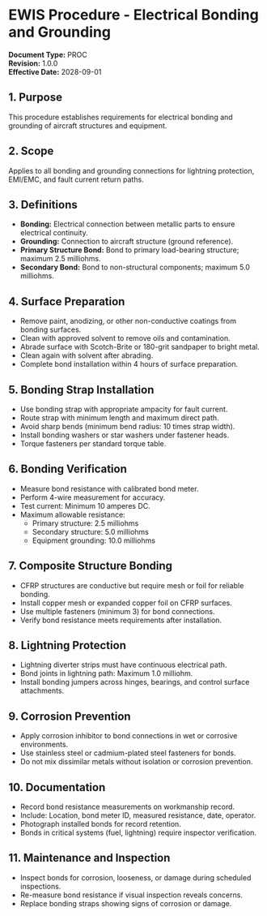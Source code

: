 # EWIS Procedure - Electrical Bonding and Grounding

**Document Type:** PROC  
**Revision:** 1.0.0  
**Effective Date:** 2028-09-01

## 1. Purpose
This procedure establishes requirements for electrical bonding and grounding of aircraft structures and equipment.

## 2. Scope
Applies to all bonding and grounding connections for lightning protection, EMI/EMC, and fault current return paths.

## 3. Definitions
- **Bonding:** Electrical connection between metallic parts to ensure electrical continuity.
- **Grounding:** Connection to aircraft structure (ground reference).
- **Primary Structure Bond:** Bond to primary load-bearing structure; maximum 2.5 milliohms.
- **Secondary Bond:** Bond to non-structural components; maximum 5.0 milliohms.

## 4. Surface Preparation
- Remove paint, anodizing, or other non-conductive coatings from bonding surfaces.
- Clean with approved solvent to remove oils and contamination.
- Abrade surface with Scotch-Brite or 180-grit sandpaper to bright metal.
- Clean again with solvent after abrading.
- Complete bond installation within 4 hours of surface preparation.

## 5. Bonding Strap Installation
- Use bonding strap with appropriate ampacity for fault current.
- Route strap with minimum length and maximum direct path.
- Avoid sharp bends (minimum bend radius: 10 times strap width).
- Install bonding washers or star washers under fastener heads.
- Torque fasteners per standard torque table.

## 6. Bonding Verification
- Measure bond resistance with calibrated bond meter.
- Perform 4-wire measurement for accuracy.
- Test current: Minimum 10 amperes DC.
- Maximum allowable resistance:
  - Primary structure: 2.5 milliohms
  - Secondary structure: 5.0 milliohms
  - Equipment grounding: 10.0 milliohms

## 7. Composite Structure Bonding
- CFRP structures are conductive but require mesh or foil for reliable bonding.
- Install copper mesh or expanded copper foil on CFRP surfaces.
- Use multiple fasteners (minimum 3) for bond connections.
- Verify bond resistance meets requirements after installation.

## 8. Lightning Protection
- Lightning diverter strips must have continuous electrical path.
- Bond joints in lightning path: Maximum 1.0 milliohm.
- Install bonding jumpers across hinges, bearings, and control surface attachments.

## 9. Corrosion Prevention
- Apply corrosion inhibitor to bond connections in wet or corrosive environments.
- Use stainless steel or cadmium-plated steel fasteners for bonds.
- Do not mix dissimilar metals without isolation or corrosion prevention.

## 10. Documentation
- Record bond resistance measurements on workmanship record.
- Include: Location, bond meter ID, measured resistance, date, operator.
- Photograph installed bonds for record retention.
- Bonds in critical systems (fuel, lightning) require inspector verification.

## 11. Maintenance and Inspection
- Inspect bonds for corrosion, looseness, or damage during scheduled inspections.
- Re-measure bond resistance if visual inspection reveals concerns.
- Replace bonding straps showing signs of corrosion or damage.
